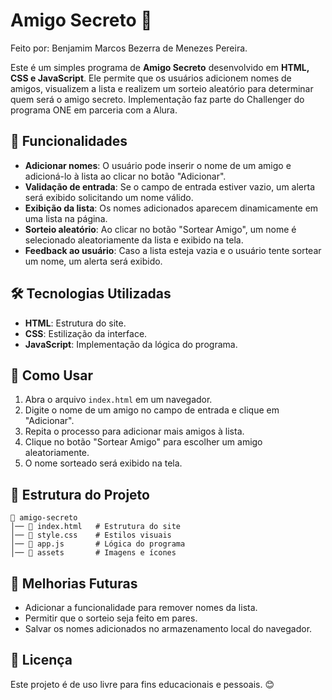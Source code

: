 # Amigo Secreto 🎁

Feito por: Benjamim Marcos Bezerra de Menezes Pereira.

Este é um simples programa de **Amigo Secreto** desenvolvido em **HTML, CSS e JavaScript**. Ele permite que os usuários adicionem nomes de amigos, visualizem a lista e realizem um sorteio aleatório para determinar quem será o amigo secreto. Implementação faz parte do Challenger do programa ONE em parceria com a Alura.

## 📝 Funcionalidades

- **Adicionar nomes**: O usuário pode inserir o nome de um amigo e adicioná-lo à lista ao clicar no botão "Adicionar".
- **Validação de entrada**: Se o campo de entrada estiver vazio, um alerta será exibido solicitando um nome válido.
- **Exibição da lista**: Os nomes adicionados aparecem dinamicamente em uma lista na página.
- **Sorteio aleatório**: Ao clicar no botão "Sortear Amigo", um nome é selecionado aleatoriamente da lista e exibido na tela.
- **Feedback ao usuário**: Caso a lista esteja vazia e o usuário tente sortear um nome, um alerta será exibido.

## 🛠️ Tecnologias Utilizadas

- **HTML**: Estrutura do site.
- **CSS**: Estilização da interface.
- **JavaScript**: Implementação da lógica do programa.

## 🚀 Como Usar

1. Abra o arquivo `index.html` em um navegador.
2. Digite o nome de um amigo no campo de entrada e clique em "Adicionar".
3. Repita o processo para adicionar mais amigos à lista.
4. Clique no botão "Sortear Amigo" para escolher um amigo aleatoriamente.
5. O nome sorteado será exibido na tela.

## 📂 Estrutura do Projeto

```
📂 amigo-secreto
│── 📄 index.html   # Estrutura do site
│── 📄 style.css    # Estilos visuais
│── 📄 app.js       # Lógica do programa
│── 📂 assets       # Imagens e ícones
```

## 📌 Melhorias Futuras

- Adicionar a funcionalidade para remover nomes da lista.
- Permitir que o sorteio seja feito em pares.
- Salvar os nomes adicionados no armazenamento local do navegador.

## 📜 Licença

Este projeto é de uso livre para fins educacionais e pessoais. 😊

